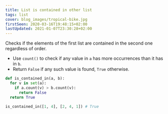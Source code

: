 ```yaml
---
title: List is contained in other list
tags: list
cover: blog_images/tropical-bike.jpg
firstSeen: 2020-03-16T19:48:15+02:00
lastUpdated: 2021-01-07T23:30:28+02:00
---
```


Checks if the elements of the first list are contained in the second one regardless of order.

- Use `count()` to check if any value in `a` has more occurrences than it has in `b`.
- Return `False` if any such value is found, `True` otherwise.

```py
def is_contained_in(a, b):
  for v in set(a):
    if a.count(v) > b.count(v):
      return False
  return True
```

```py
is_contained_in([1, 4], [2, 4, 1]) # True
```
